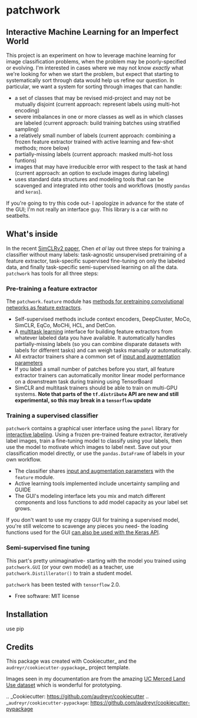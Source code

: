 # patchwork


## Interactive Machine Learning for an Imperfect World

This project is an experiment on how to leverage machine learning for image classification problems, when the problem may be poorly-specified or evolving. I'm interested in cases where we may not know *exactly* what we're looking for when we start the problem, but expect that starting to systematically sort through data would help us refine our question. In particular, we want a system for sorting through images that can handle:

* a set of classes that may be revised mid-project and may not be mutually disjoint (current approach: represent labels using multi-hot encoding)
* severe imbalances in one or more classes as well as in which classes are labeled (current approach: build training batches using stratified sampling)
* a relatively small number of labels (current approach: combining a frozen feature extractor trained with active learning and few-shot methods; more below)
* partially-missing labels (current approach: masked multi-hot loss funtions)
* images that may have irreducible error with respect to the task at hand (current approach: an option to exclude images during labeling)
* uses standard data structures and modeling tools that can be scavenged and integrated into other tools and workflows (mostly `pandas` and `keras`).

If you're going to try this code out- I apologize in advance for the state of the GUI; I'm not really an interface guy. This library is a car with no seatbelts.


## What's inside

In the recent [SimCLRv2 paper](https://arxiv.org/abs/2006.10029), Chen *et al* lay out three steps for training a classifier without many labels: task-agnostic unsupervised pretraining of a feature extractor, task-specific supervised fine-tuning on only the labeled data, and finally task-specific semi-supervised learning on all the data. `patchwork` has tools for all three steps:

### Pre-training a feature extractor

The `patchwork.feature` module has [methods for pretraining convolutional networks as feature extractors](docs/feature.md).

* Self-supervised methods include context encoders, DeepCluster, MoCo, SimCLR, EqCo, MoCHi, HCL, and DetCon.
* A [multitask learning](docs/multitask.md) interface for building feature extractors from whatever labeled data you have available. It automatically handles partially-missing labels (so you can combine disparate datasets with labels for different tasks) and can weigh tasks manually or automatically.
* All extractor trainers share a common set of [input and augmentation parameters](docs/input_aug.md)
* If you label a small number of patches before you start, all feature extractor trainers can automatically monitor linear model performance on a downstream task during training using TensorBoard
* SimCLR and multitask trainers should be able to train on multi-GPU systems. **Note that parts of the `tf.distribute` API are new and still experimental, so this may break in a `tensorflow` update**

### Training a supervised classifier

`patchwork` contains a  graphical user interface using the `panel` library for [interactive labeling](docs/gui.md). Using a frozen pre-trained feature extractor, iteratively label images, train a fine-tuning model to classify using your labels, then use the model to motivate which images to label next. Save out your classification model directly, or use the `pandas.DataFrame` of labels in your own workflow.

* The classifier shares [input and augmentation parameters](docs/input_aug.md) with the `feature` module.
* Active learning tools implemented include uncertainty sampling and GUIDE
* The GUI's modeling interface lets you mix and match different components and loss functions to add model capacity as your label set grows.

If you don't want to use my crappy GUI for training a supervised model, you're still welcome to scavenge any pieces you need- the loading functions used for the  GUI [can also be used with the Keras API](docs/input_keras.md).

### Semi-supervised fine tuning

This part's pretty unimaginative- starting with the model you trained using `patchwork.GUI` (or your own model) as a teacher, use `patchwork.Distillerator()` to train a student model.

`patchwork` has been tested with `tensorflow` 2.0.

* Free software: MIT license



## Installation

use pip


## Credits

This package was created with Cookiecutter_ and the `audreyr/cookiecutter-pypackage`_ project template.

Images seen in my documentation are from the amazing [UC Merced Land Use dataset](http://weegee.vision.ucmerced.edu/datasets/landuse.html) which is wonderful for prototyping.

.. _Cookiecutter: https://github.com/audreyr/cookiecutter
.. _`audreyr/cookiecutter-pypackage`: https://github.com/audreyr/cookiecutter-pypackage
